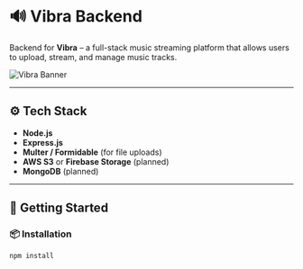 # 🔊 Vibra Backend

Backend for **Vibra** – a full-stack music streaming platform that allows users to upload, stream, and manage music tracks.

![Vibra Banner](https://i.imgur.com/8RrPqX9.png)

---

## ⚙️ Tech Stack
- **Node.js**
- **Express.js**
- **Multer / Formidable** (for file uploads)
- **AWS S3** or **Firebase Storage** (planned)
- **MongoDB** (planned)

---

## 🚀 Getting Started

### 📦 Installation
```bash
npm install


